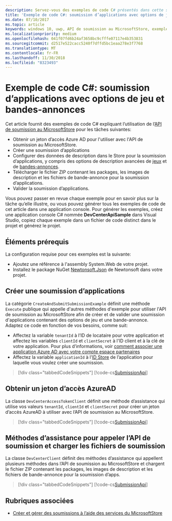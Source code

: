 ```yaml
---
description: Servez-vous des exemples de code C# présentés dans cette section pour en savoir plus sur la soumission d'options de jeu et de bandes-annonces à l'aide de l’API de soumission au MicrosoftStore.
title: 'Exemple de code C#: soumission d’applications avec options de jeu et bandes-annonces'
ms.date: 07/10/2017
ms.topic: article
keywords: windows 10, uwp, API de soumission au MicrosoftStore, exemples de code, options de jeu, bandes-annonces, listes avancées, C#
ms.localizationpriority: medium
ms.openlocfilehash: 041f07fd6b24af3658bc9cfffe07117e4b353831
ms.sourcegitcommit: d2517e522cacc5240f7dffd5bc1eaa278e3f7768
ms.translationtype: MT
ms.contentlocale: fr-FR
ms.lasthandoff: 11/30/2018
ms.locfileid: "8323493"
---
```

# <a name="c-sample-app-submission-with-game-options-and-trailers"></a>Exemple de code C\#: soumission d’applications avec options de jeu et bandes-annonces

Cet article fournit des exemples de code C# expliquant l’utilisation de l’[API de soumission au MicrosoftStore](create-and-manage-submissions-using-windows-store-services.md) pour les tâches suivantes:

* Obtenir un jeton d’accès Azure AD pour l'utiliser avec l'API de soumission au MicrosoftStore.
* Créer une soumission d’applications
* Configurer des données de description dans le Store pour la soumission d’applications, y compris des options de description avancées de [jeux](manage-app-submissions.md#gaming-options-object) et de [bandes-annonces](manage-app-submissions.md#trailer-object).
* Télécharger le fichier ZIP contenant les packages, les images de description et les fichiers de bande-annonce pour la soumission d’applications.
* Valider la soumission d’applications.

Vous pouvez passer en revue chaque exemple pour en savoir plus sur la tâche qu’elle illustre, ou vous pouvez générer tous les exemples de code de cet article dans une application console. Pour générer les exemples, créez une application console C# nommée **DevCenterApiSample** dans Visual Studio, copiez chaque exemple dans un fichier de code distinct dans le projet et générez le projet.

## <a name="prerequisites"></a>Éléments prérequis

La configuration requise pour ces exemples est la suivante:

* Ajoutez une référence à l'assembly System.Web de votre projet.
* Installez le package NuGet [Newtonsoft.Json](http://www.newtonsoft.com/json) de Newtonsoft dans votre projet.

<span id="create-app-submission" />

## <a name="create-an-app-submission"></a>Créer une soumission d’applications

La catégorie ```CreateAndSubmitSubmissionExample``` définit une méthode ```Execute``` publique qui appelle d'autres méthodes d'exemple pour utiliser l'API de soumission au MicrosoftStore afin de créer et de valider une soumission d'applications contenant des options de jeu et une bande-annonce. Adaptez ce code en fonction de vos besoins, comme suit:

* Affectez la variable ```tenantId``` à l’ID de locataire pour votre application et affectez les variables ```clientId``` et ```clientSecret``` à l'ID client et à la clé de votre application. Pour plus d’informations, voir [comment associer une application Azure AD avec votre compte espace partenaires](create-and-manage-submissions-using-windows-store-services.md#how-to-associate-an-azure-ad-application-with-your-partner-center-account)
* Affectez la variable ```applicationId``` à l'[ID Store](in-app-purchases-and-trials.md#store-ids) de l’application pour laquelle vous voulez créer une soumission.

> [!div class="tabbedCodeSnippets"]
[!code-cs[SubmissionApi](./code/StoreServicesExamples_SubmissionAdvancedListings/cs/CreateAndSubmitSubmissionExample.cs#CreateAndSubmitSubmissionExample)]

<span id="token" />

## <a name="obtain-an-azure-ad-access-token"></a>Obtenir un jeton d’accès AzureAD

La classe ```DevCenterAccessTokenClient``` définit une méthode d’assistance qui utilise vos valeurs ```tenantId```, ```clientId``` et ```clientSecret``` pour créer un jeton d’accès AzureAD à utiliser avec l’API de soumission au MicrosoftStore.

> [!div class="tabbedCodeSnippets"]
[!code-cs[SubmissionApi](./code/StoreServicesExamples_SubmissionAdvancedListings/cs/DevCenterAccessTokenClient.cs#DevCenterAccessTokenClient)]

<span id="utilities" />

## <a name="helper-methods-to-invoke-the-submission-api-and-upload-submission-files"></a>Méthodes d’assistance pour appeler l’API de soumission et charger les fichiers de soumission

La classe ```DevCenterClient``` définit des méthodes d’assistance qui appellent plusieurs méthodes dans l’API de soumission au MicrosoftStore et chargent le fichier ZIP contenant les packages, les images de description et les fichiers de bande-annonce pour la soumission d’apps.

> [!div class="tabbedCodeSnippets"]
[!code-cs[SubmissionApi](./code/StoreServicesExamples_SubmissionAdvancedListings/cs/DevCenterClient.cs#DevCenterClient)]

## <a name="related-topics"></a>Rubriques associées

* [Créer et gérer des soumissions à l’aide des services du MicrosoftStore](create-and-manage-submissions-using-windows-store-services.md)

